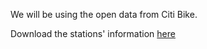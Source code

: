 We will be using the open data from Citi Bike.

Download the stations' information [here](https://gbfs.citibikenyc.com/gbfs/en/station_information.json)